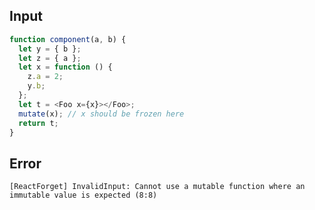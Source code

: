
## Input

```javascript
function component(a, b) {
  let y = { b };
  let z = { a };
  let x = function () {
    z.a = 2;
    y.b;
  };
  let t = <Foo x={x}></Foo>;
  mutate(x); // x should be frozen here
  return t;
}

```


## Error

```
[ReactForget] InvalidInput: Cannot use a mutable function where an immutable value is expected (8:8)
```
          
      